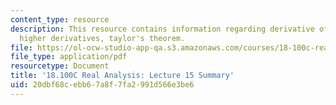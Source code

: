 ```yaml
---
content_type: resource
description: This resource contains information regarding derivative of inverse functions;
  higher derivatives, taylor's theorem.
file: https://ol-ocw-studio-app-qa.s3.amazonaws.com/courses/18-100c-real-analysis-fall-2012/20dbf68cebb67a8f7fa2991d566e3be6_MIT18_100CF12_l15sum.pdf
file_type: application/pdf
resourcetype: Document
title: '18.100C Real Analysis: Lecture 15 Summary'
uid: 20dbf68c-ebb6-7a8f-7fa2-991d566e3be6
---
```

